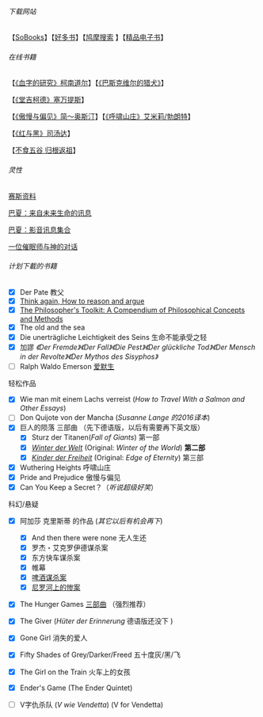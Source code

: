 ###### 下载网站

【[SoBooks](https://sobooks.cc/)】【[好多书](http://booksk.com/)】【[鸠摩搜索](https://www.jiumodiary.com/) 】【[精品电子书](https://bookset.me/)】

###### 在线书籍

【[《血字的研究》柯南道尔](http://www.dushu369.com/waiguomingzhu/fuermosi/xzdyj/)】【[《巴斯克维尔的猎犬》](http://www.dushu369.com/waiguomingzhu/fuermosi/bskwe/)】

【[《堂吉柯德》塞万提斯](http://www.dushu369.com/waiguomingzhu/tjhd/)】

【[《傲慢与偏见》简～奥斯汀](http://www.dushu369.com/waiguomingzhu/amypj/)】【[《呼啸山庄》艾米莉/勃朗特](http://www.dushu369.com/waiguomingzhu/hxsz/)】

【[《红与黑》司汤达](http://www.dushu369.com/waiguomingzhu/hyh/)】

【[不食五谷 归根返祖](http://b2theroots.blogspot.com/)】

###### 灵性

[赛斯资料](http://www.success001.com/b/saisi/saisi.htm)

[巴夏：来自未来生命的讯息](http://sophie6886.pixnet.net/blog/post/312477157-%E5%B7%B4%E5%A4%8F-%E4%BE%86%E8%87%AA%E6%9C%AA%E4%BE%86%E7%94%9F%E5%91%BD%E7%9A%84%E8%A8%8A%E6%81%AF%EF%BC%88%E4%B8%AD%E8%AD%AF%E7%89%88%EF%BC%89%E7%9B%AE%E9%8C%84)

[巴夏：影音讯息集合](https://basharbuddha.github.io/)

[一位催眠师与神的对话](http://russ999.pixnet.net/blog/post/94918731)



###### 计划下載的书籍

- [x] Der Pate 教父
- [x] [Think again, How to reason and argue](https://b-ok.cc/book/3592812/1a5d3c?dsource=recommend)
- [x] [The Philosopher's Toolkit: A Compendium of Philosophical Concepts and Methods](https://b-ok.cc/book/721623/cd480a?dsource=recommend)
- [x] The old and the sea
- [x] Die unerträgliche Leichtigkeit des Seins 生命不能承受之轻
- [x] 加謬 *《Der Fremde》《Der Fall》《Die Pest》《Der glückliche Tod》《Der Mensch in der Revolte》《Der Mythos des Sisyphos》*
- [ ] Ralph Waldo Emerson [爱默生](https://b-ok.cc/book/1656480/30b4ba)

轻松作品

- [x] Wie man mit einem Lachs verreist (*How to Travel With a Salmon and Other Essays*)
- [ ] Don Quijote von der Mancha (*Susanne Lange 的2016译本*)
- [x] 巨人的陨落 三部曲 （先下德语版，以后有需要再下英文版）
  - [x] Sturz der Titanen(*Fall of Giants*)  第一部
  - [x] *[Winter der Welt](https://de.wikipedia.org/wiki/Winter_der_Welt)*  (Original: *Winter of the World*) **第二部**
  - [x]  *[Kinder der Freiheit](https://de.wikipedia.org/wiki/Kinder_der_Freiheit)* (Original: *Edge of Eternity*) 第三部
- [x] Wuthering Heights 呼啸山庄
- [x] Pride and Prejudice 傲慢与偏见
- [x] Can You Keep a Secret？（*听说超级好笑*）

科幻/悬疑

- [x] 阿加莎 克里斯蒂 的作品 (*其它以后有机会再下*)
  - [x] And then there were none 无人生还 
  - [x] 罗杰・艾克罗伊德谋杀案
  - [x] 东方快车谋杀案
  - [x] 帷幕
  - [x] [啤酒谋杀案](https://book.douban.com/subject/1215291/)
  - [x] [尼罗河上的惨案](https://book.douban.com/subject/1329959/)
  
- [x] The Hunger Games [三部曲](https://b-ok.org/book/2540007/14ffc7) （强烈推荐）

- [x] The Giver (*Hüter der Erinnerung* 德语版还没下 )

- [x] Gone Girl 消失的爱人

- [x] Fifty Shades of Grey/Darker/Freed 五十度灰/黑/飞

- [x] The Girl on the Train 火车上的女孩

- [x] Ender's Game (The Ender Quintet) 

- [ ] V字仇杀队 (*V wie Vendetta*) (V for Vendetta)

  

  

  

  

  



